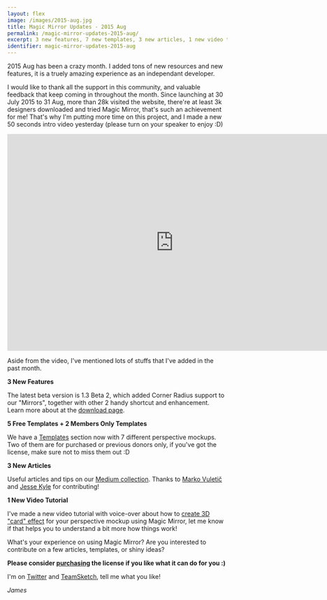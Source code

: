 ```yaml
---
layout: flex
image: /images/2015-aug.jpg
title: Magic Mirror Updates - 2015 Aug
permalink: /magic-mirror-updates-2015-aug/
excerpt: 3 new features, 7 new templates, 3 new articles, 1 new video tutorial.
identifier: magic-mirror-updates-2015-aug
---
```


<div class="wrapper" markdown="1">

2015 Aug has been a crazy month. I added tons of new resources and new features, it is a truely amazing experience as an independant developer.

I would like to thank all the support in this community, and valuable
feedback that keep coming in throughout the month. Since launching at
30 July 2015 to 31 Aug, more than 28k visited the website, there're at
least 3k designers downloaded and tried Magic Mirror, that's such an
achievement for me! That's why I'm putting more time on this project, and I
made a new 50 seconds intro video yesterday (please turn on your speaker to enjoy :D)

<iframe width="760" height="496"
src="https://www.youtube.com/embed/b2bwysoKWgU" frameborder="0"
allowfullscreen></iframe>

Aside from the video, I've mentioned lots of stuffs that I've added in the
past month.

**3 New Features**

The latest beta version is 1.3 Beta 2, which added Corner Radius support
to our "Mirrors", together with other 2 handy shortcut and enhancement.
Learn more about at the [download
page](http://magicmirror.design/beta/v1.3/).


**5 Free Templates + 2 Members Only Templates**

We have a [Templates](http://magicmirror.design/templates/) section now with 7 different perspective mockups.
Two of them are for purchased or previous donors only, if you've got the
license, make sure not to miss them out :D

**3 New Articles**

Useful articles and tips on our [Medium
collection](http://%20https://medium.com/perspective-design-in-sketch). Thanks to [Marko
Vuletič](http://twitter.com/@markoxvee) and [Jesse Kyle](http://twitter.com/@designtether) for contributing!

**1 New Video Tutorial**

I've made a new video tutorial with voice-over about how to [create 3D
"card" effect](http://magicmirror.design/videos/) for your perspective mockup using Magic Mirror, let me know if that helps you to understand a bit more how things work!

What's your experience on using Magic Mirror? Are you interested to contribute on a few articles, templates, or shiny ideas?

**Please consider [purchasing](http://magicmirror.design/purchase/) the license if you like what it can do for you :)**

I'm on [Twitter](http://twitter.com/@jamztang) and [TeamSketch](https://teamsketch.slack.com/team/jamztang), tell me what you like!

_James_

</div>